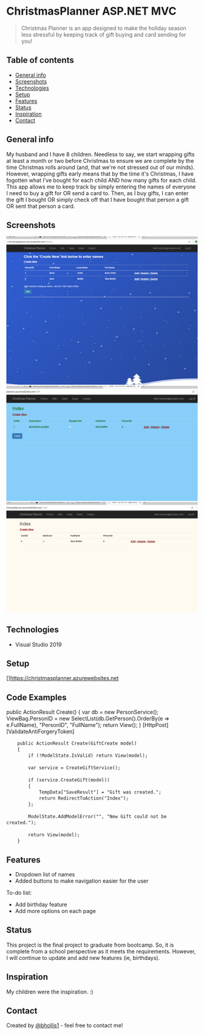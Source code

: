 # ChristmasPlanner ASP.NET MVC
> Christmas Planner is an app designed to make the holiday season less stressful by keeping track of gift buying and card sending for you! 
## Table of contents
* [General info](#general-info)
* [Screenshots](#screenshots)
* [Technologies](#technologies)
* [Setup](#setup)
* [Features](#features)
* [Status](#status)
* [Inspiration](#inspiration)
* [Contact](#contact)

## General info
My husband and I have 8 children. Needless to say, we start wrapping gifts at least a month or two before Christmas to ensure we are complete by the time Christmas rolls around (and, that we're not stressed out of our minds). However, wrapping gifts early means that by the time it's Christmas, I have fogotten what I've bought for each child AND how many gifts for each child. This app allows me to keep track by simply entering the names of everyone I need to buy a gift for OR send a card to. Then, as I buy gifts, I can enter the gift I bought OR simply check off that I have bought that person a gift OR sent that person a card.


## Screenshots
![](https://github.com/BHollis1/ChristmasPlanner/blob/master/ChristmasPlanner.WebMVC/Content/Images/2020-12-04.png)
![](https://github.com/BHollis1/ChristmasPlanner/blob/master/ChristmasPlanner.WebMVC/Content/Images/2020-12-04%20(1).png)
![](https://github.com/BHollis1/ChristmasPlanner/blob/master/ChristmasPlanner.WebMVC/Content/Images/2020-12-04%20(2).png)

## Technologies
* Visual Studio 2019


## Setup
[]https://christmasplanner.azurewebsites.net

## Code Examples
public ActionResult Create()
        {
            var db = new PersonService();
            ViewBag.PersonID = new SelectList(db.GetPerson().OrderBy(e => e.FullName), "PersonID", "FullName");
            return View();
        }
        [HttpPost]
        [ValidateAntiForgeryToken]

        public ActionResult Create(GiftCreate model)
        {
            if (!ModelState.IsValid) return View(model);

            var service = CreateGiftService();

            if (service.CreateGift(model))
            {
                TempData["SaveResult"] = "Gift was created.";
                return RedirectToAction("Index");
            };

            ModelState.AddModelError("", "New Gift could not be created.");

            return View(model);
        }

## Features
* Dropdown list of names
* Added buttons to make navigation easier for the user


To-do list:
* Add birthday feature
* Add more options on each page

## Status
This project is the final project to graduate from bootcamp. So, it is complete from a school perspective as it meets the requirements. However, I will continue to update and add new features (ie, birthdays). 

## Inspiration
My children were the inspiration. :)

## Contact
Created by [@bhollis1](https://github.com/BHollis1) - feel free to contact me!
